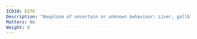 ```yaml
---
ICD10: D376
Description: "Neoplasm of uncertain or unknown behaviour: Liver, gallbladder and bile ducts"
Matters: No
Weight: 0
---
```


